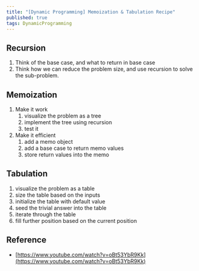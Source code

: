 ```yaml
---
title: "[Dynamic Programming] Memoization & Tabulation Recipe"
published: true
tags: DynamicProgramming
---
```


## Recursion

1. Think of the base case, and what to return in base case
2. Think how we can reduce the problem size, and use recursion to solve the sub-problem.

## Memoization

1. Make it work
   1. visualize the problem as a tree
   2. implement the tree using recursion
   3. test it
2. Make it efficient
   1. add a memo object
   2. add a base case to return memo values
   3. store return values into the memo

## Tabulation

1. visualize the problem as a table
2. size the table based on the inputs
3. initialize the table with default value
4. seed the trivial answer into the table
5. iterate through the table
6. fill further position based on the current position

## Reference

- [https://www.youtube.com/watch?v=oBt53YbR9Kk](https://www.youtube.com/watch?v=oBt53YbR9Kk)